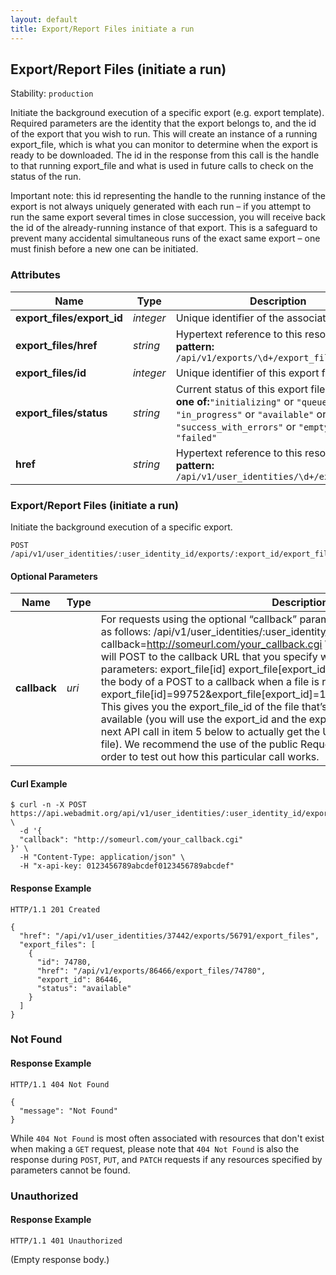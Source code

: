```yaml
---
layout: default
title: Export/Report Files initiate a run
---
```


<!-- WARNING: This is an automatically generated file.  Do not modify directly.  See script/generate-docs. -->

<h2><a name="resource-export_files">Export/Report Files (initiate a run)</a></h2>

<p>Stability: <code>production</code></p>

<p>Initiate the background execution of a specific export (e.g. export template). Required parameters are the identity that the export belongs to, and the id of the export that you wish to run. This will create an instance of a running export_file, which is what you can monitor to determine when the export is ready to be downloaded. The id in the response from this call is the handle to that running export_file and what is used in future calls to check on the status of the run.</p>

<p>Important note: this id representing the handle to the running instance of the export is not always uniquely generated with each run – if you attempt to run the same export several times in close succession, you will receive back the id of the already-running instance of that export. This is a safeguard to prevent many accidental simultaneous runs of the exact same export – one must finish before a new one can be initiated.</p>


<h3>Attributes</h3>

<table><thead>
<tr>
<th>Name</th>
<th>Type</th>
<th>Description</th>
<th>Example</th>
</tr>
</thead><tbody>
<tr>
<td><strong>export_files/export_id</strong></td>
<td><em>integer</em></td>
<td>Unique identifier of the associated export.</td>
<td><code>86446</code></td>
</tr>
<tr>
<td><strong>export_files/href</strong></td>
<td><em>string</em></td>
<td>Hypertext reference to this resource.<br/> <strong>pattern:</strong> <code>/api/v1/exports/\d+/export_files/\d+</code></td>
<td><code>&quot;/api/v1/exports/86466/export_files/74780&quot;</code></td>
</tr>
<tr>
<td><strong>export_files/id</strong></td>
<td><em>integer</em></td>
<td>Unique identifier of this export file.</td>
<td><code>74780</code></td>
</tr>
<tr>
<td><strong>export_files/status</strong></td>
<td><em>string</em></td>
<td>Current status of this export file.<br/> <strong>one of:</strong><code>&quot;initializing&quot;</code> or <code>&quot;queued&quot;</code> or <code>&quot;in_progress&quot;</code> or <code>&quot;available&quot;</code> or <code>&quot;success_with_errors&quot;</code> or <code>&quot;empty_list&quot;</code> or <code>&quot;failed&quot;</code></td>
<td><code>&quot;available&quot;</code></td>
</tr>
<tr>
<td><strong>href</strong></td>
<td><em>string</em></td>
<td>Hypertext reference to this resource.<br/> <strong>pattern:</strong> <code>/api/v1/user_identities/\d+/export_files</code></td>
<td><code>&quot;/api/v1/user_identities/37442/export_files&quot;</code></td>
</tr>
</tbody></table>

<h3><a name="link-POST-export_files-/api/v1/user_identities/:user_identity_id/exports/:export_id/export_files">Export/Report Files (initiate a run) </a></h3>

<p>Initiate the background execution of a specific export.</p>

<pre><code>POST /api/v1/user_identities/:user_identity_id/exports/:export_id/export_files
</code></pre>

<h4>Optional Parameters</h4>

<table><thead>
<tr>
<th>Name</th>
<th>Type</th>
<th>Description</th>
<th>Example</th>
</tr>
</thead><tbody>
<tr>
<td><strong>callback</strong></td>
<td><em>uri</em></td>
<td>For requests using the optional “callback” parameter, you should build your request as follows: /api/v1/user_identities/:user_identity_id/exports/:export_id/ export_files?callback=<a href="http://someurl.com/your_callback.cgi">http://someurl.com/your_callback.cgi</a> When the file is ready, WebAdMIT will POST to the callback URL that you specify with the following form POST parameters: export_file[id] export_file[export_id] export_file[status] An example of the body of a POST to a callback when a file is ready is as follows: export_file[id]=99752&amp;export_file[export_id]=123316&amp;export_file[status]=Available This gives you the export_file_id of the file that’s ready for download once it is available (you will use the export_id and the export_file_id POSTed here to form the next API call in item 5 below to actually get the URL to download the now-ready file). We recommend the use of the public RequestBin (<a href="http://requestb.in/">http://requestb.in/</a>) service in order to test out how this particular call works.</td>
<td><code>&quot;http://someurl.com/your_callback.cgi&quot;</code></td>
</tr>
</tbody></table>

<h4>Curl Example</h4>

<pre lang="bash"><code>$ curl -n -X POST https://api.webadmit.org/api/v1/user_identities/:user_identity_id/exports/:export_id/export_files \
  -d &#39;{
  &quot;callback&quot;: &quot;http://someurl.com/your_callback.cgi&quot;
}&#39; \
  -H &quot;Content-Type: application/json&quot; \
  -H &quot;x-api-key: 0123456789abcdef0123456789abcdef&quot;
</code></pre>

<h4>Response Example</h4>

<pre><code>HTTP/1.1 201 Created
</code></pre>

<pre lang="json"><code>{
  &quot;href&quot;: &quot;/api/v1/user_identities/37442/exports/56791/export_files&quot;,
  &quot;export_files&quot;: [
    {
      &quot;id&quot;: 74780,
      &quot;href&quot;: &quot;/api/v1/exports/86466/export_files/74780&quot;,
      &quot;export_id&quot;: 86446,
      &quot;status&quot;: &quot;available&quot;
    }
  ]
}
</code></pre>

<h3>Not Found</h3>

<h4>Response Example</h4>

<pre><code>HTTP/1.1 404 Not Found
</code></pre>

<pre lang="json"><code>{
  &quot;message&quot;: &quot;Not Found&quot;
}
</code></pre>

<p>While <code>404 Not Found</code> is most often associated with resources that don&#39;t exist when making a <code>GET</code> request, please note that <code>404 Not Found</code> is also the response during <code>POST</code>, <code>PUT</code>, and <code>PATCH</code> requests if any resources specified by parameters cannot be found.</p>

<h3>Unauthorized</h3>

<h4>Response Example</h4>

<pre><code>HTTP/1.1 401 Unauthorized
</code></pre>

<p>(Empty response body.)</p>

